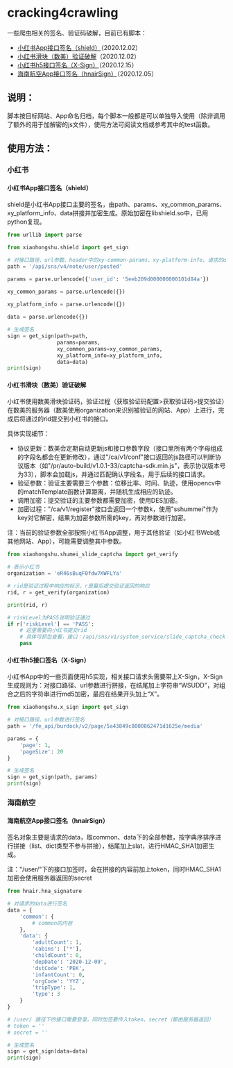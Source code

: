 # cracking4crawling
一些爬虫相关的签名、验证码破解，目前已有脚本：

- [小红书App接口签名（shield）](#小红书App接口签名shield)（2020.12.02）
- [小红书滑块（数美）验证破解](#小红书滑块数美验证破解)（2020.12.02）
- [小红书h5接口签名（X-Sign）](#小红书h5接口签名X-Sign)（2020.12.15）
- [海南航空App接口签名（hnairSign）](#海南航空App接口签名hnairSign)（2020.12.05）

## 说明：

脚本按目标网站、App命名归档，每个脚本一般都是可以单独导入使用（除非调用了额外的用于加解密的js文件），使用方法可阅读文档或参考其中的test函数。

## 使用方法：

### 小红书

#### 小红书App接口签名（shield）

shield是小红书App接口主要的签名，由path、params、xy_common_params、xy_platform_info、data拼接并加密生成。原始加密在libshield.so中，已用python复现。

```python
from urllib import parse

from xiaohongshu.shield import get_sign

# 对接口路径、url参数、header中的xy-common-params、xy-platform-info、请求的data进行签名
path = '/api/sns/v4/note/user/posted'

params = parse.urlencode({'user_id': '5eeb209d000000000101d84a'})

xy_common_params = parse.urlencode({})
    
xy_platform_info = parse.urlencode({})

data = parse.urlencode({})

# 生成签名
sign = get_sign(path=path, 
                params=params, 
                xy_common_params=xy_common_params, 
                xy_platform_info=xy_platform_info,
                data=data)
print(sign)
```

#### 小红书滑块（数美）验证破解

小红书使用数美滑块验证码，验证过程（获取验证码配置>获取验证码>提交验证）在数美的服务器（数美使用organization来识别被验证的网站、App）上进行，完成后将通过的rid提交到小红书的接口。

具体实现细节：

- 协议更新：数美会定期自动更新js和接口参数字段（接口里所有两个字母组成的字段名都会在更新修改），通过"/ca/v1/conf"接口返回的js路径可以判断协议版本（如"/pr/auto-build/v1.0.1-33/captcha-sdk.min.js"，表示协议版本号为33），脚本会加载js，并通过匹配确认字段名，用于后续的接口请求。
- 验证参数：验证主要需要三个参数：位移比率、时间、轨迹，使用opencv中的matchTemplate函数计算距离，并随机生成相应的轨迹。
- 调用加密：提交验证的主要参数都需要加密，使用DES加密。
- 加密过程："/ca/v1/register"接口会返回一个参数k，使用"sshummei"作为key对它解密，结果为加密参数所需的key，再对参数进行加密。

注：当前的验证参数全部按照小红书App调整，用于其他验证（如小红书Web或其他网站、App），可能需要调整其中参数。

```python
from xiaohongshu.shumei_slide_captcha import get_verify

# 表示小红书
organization = 'eR46sBuqF0fdw7KWFLYa'

# rid是验证过程中响应的标示，r是最后提交验证返回的响应
rid, r = get_verify(organization)

print(rid, r)

# riskLevel为PASS说明验证通过
if r['riskLevel'] == 'PASS':
    # 这里需要向小红书提交rid
    # 具体可抓包查看，接口：/api/sns/v1/system_service/slide_captcha_check
    pass
```

#### 小红书h5接口签名（X-Sign）

小红书App中的一些页面使用h5实现，相关接口请求头需要带上X-Sign，X-Sign生成规则为：对接口路径、url参数进行拼接，在结尾加上字符串“WSUDD”，对组合之后的字符串进行md5加密，最后在结果开头加上“X”。

```python
from xiaohongshu.x_sign import get_sign

# 对接口路径、url参数进行签名
path = '/fe_api/burdock/v2/page/5a43849c8000862471d1625e/media'

params = {
    'page': 1,
    'pageSize': 20
}

# 生成签名
sign = get_sign(path, params)
print(sign)
```

### 海南航空

#### 海南航空App接口签名（hnairSign）

签名对象主要是请求的data，取common、data下的全部参数，按字典序排序进行拼接（list、dict类型不参与拼接），结尾加上slat，进行HMAC_SHA1加密生成。

注："/user/"下的接口加签时，会在拼接的内容前加上token，同时HMAC_SHA1加密会使用服务器返回的secret

```python
from hnair.hna_signature

# 对请求的data进行签名
data = {
    'common': {
        # common的内容
    },
    'data': {
        'adultCount': 1,
        'cabins': ['*'],
        'childCount': 0,
        'depDate': '2020-12-09',
        'dstCode': 'PEK',
        'infantCount': 0,
        'orgCode': 'YYZ',
        'tripType': 1,
        'type': 3
    }
}

# /user/ 路径下的接口需要登录，同时加签要传入token、secret（都由服务器返回）
# token = ''
# secret = ''

# 生成签名
sign = get_sign(data=data)
print(sign)
```


